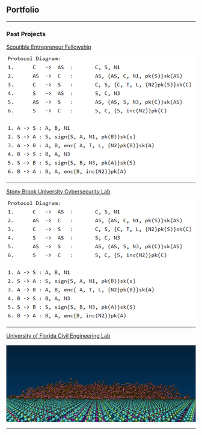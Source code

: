 ## Portfolio

---

### Past Projects

[Scoutible Entrepreneur Fellowship](/Scoutible.md) <br><br>
<img src="images/pydistalgo-profile.PNG?raw=true"/>

---

[Stony Brook University Cybersecurity Lab](/PyDistAlgo.md) <br><br>
<img src="images/pydistalgo-profile.PNG?raw=true"/>

---
[University of Florida Civil Engineering Lab](/SSTP.md) <br><br>
<img src="images/20000 side 305.jpg?raw=true"/>

---


